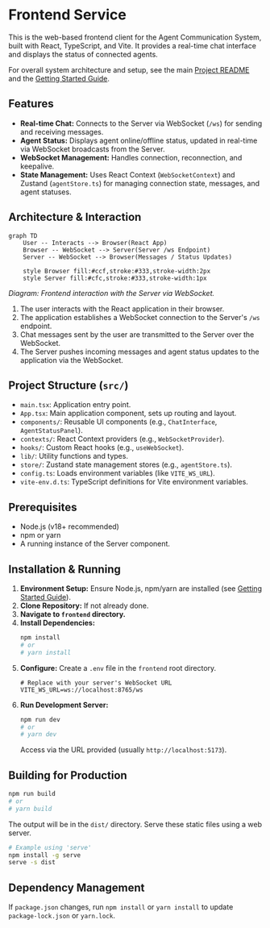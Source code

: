 # Frontend Service

This is the web-based frontend client for the Agent Communication System, built with React, TypeScript, and Vite. It provides a real-time chat interface and displays the status of connected agents.

For overall system architecture and setup, see the main [Project README](../../README.md) and the [Getting Started Guide](../../GETTING_STARTED.md).

## Features

*   **Real-time Chat:** Connects to the Server via WebSocket (`/ws`) for sending and receiving messages.
*   **Agent Status:** Displays agent online/offline status, updated in real-time via WebSocket broadcasts from the Server.
*   **WebSocket Management:** Handles connection, reconnection, and keepalive.
*   **State Management:** Uses React Context (`WebSocketContext`) and Zustand (`agentStore.ts`) for managing connection state, messages, and agent statuses.

## Architecture & Interaction

```mermaid
graph TD
    User -- Interacts --> Browser(React App)
    Browser -- WebSocket --> Server(Server /ws Endpoint)
    Server -- WebSocket --> Browser(Messages / Status Updates)

    style Browser fill:#ccf,stroke:#333,stroke-width:2px
    style Server fill:#cfc,stroke:#333,stroke-width:1px
```

*Diagram: Frontend interaction with the Server via WebSocket.*

1.  The user interacts with the React application in their browser.
2.  The application establishes a WebSocket connection to the Server's `/ws` endpoint.
3.  Chat messages sent by the user are transmitted to the Server over the WebSocket.
4.  The Server pushes incoming messages and agent status updates to the application via the WebSocket.

## Project Structure (`src/`)

*   `main.tsx`: Application entry point.
*   `App.tsx`: Main application component, sets up routing and layout.
*   `components/`: Reusable UI components (e.g., `ChatInterface`, `AgentStatusPanel`).
*   `contexts/`: React Context providers (e.g., `WebSocketProvider`).
*   `hooks/`: Custom React hooks (e.g., `useWebSocket`).
*   `lib/`: Utility functions and types.
*   `store/`: Zustand state management stores (e.g., `agentStore.ts`).
*   `config.ts`: Loads environment variables (like `VITE_WS_URL`).
*   `vite-env.d.ts`: TypeScript definitions for Vite environment variables.

## Prerequisites

-   Node.js (v18+ recommended)
-   npm or yarn
-   A running instance of the Server component.

## Installation & Running

1.  **Environment Setup:** Ensure Node.js, npm/yarn are installed (see [Getting Started Guide](../../GETTING_STARTED.md)).
2.  **Clone Repository:** If not already done.
3.  **Navigate to `frontend` directory.**
4.  **Install Dependencies:**
    ```bash
    npm install
    # or
    # yarn install
    ```
5.  **Configure:** Create a `.env` file in the `frontend` root directory.
    ```env
    # Replace with your server's WebSocket URL
    VITE_WS_URL=ws://localhost:8765/ws
    ```
6.  **Run Development Server:**
    ```bash
    npm run dev
    # or
    # yarn dev
    ```
    Access via the URL provided (usually `http://localhost:5173`).

## Building for Production

```bash
npm run build
# or
# yarn build
```

The output will be in the `dist/` directory. Serve these static files using a web server.

```bash
# Example using 'serve'
npm install -g serve
serve -s dist
```

## Dependency Management

If `package.json` changes, run `npm install` or `yarn install` to update `package-lock.json` or `yarn.lock`.
